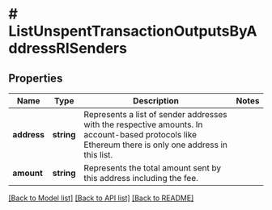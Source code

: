 # # ListUnspentTransactionOutputsByAddressRISenders

## Properties

Name | Type | Description | Notes
------------ | ------------- | ------------- | -------------
**address** | **string** | Represents a list of sender addresses with the respective amounts. In account-based protocols like Ethereum there is only one address in this list. |
**amount** | **string** | Represents the total amount sent by this address including the fee. |

[[Back to Model list]](../../README.md#models) [[Back to API list]](../../README.md#endpoints) [[Back to README]](../../README.md)
